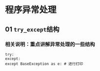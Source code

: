 # 程序异常处理
## 01 `try_except`结构
### 相关说明：重点讲解异常处理的一些结构
    try:
    except:
    except BaseException as e: # 进行打印
